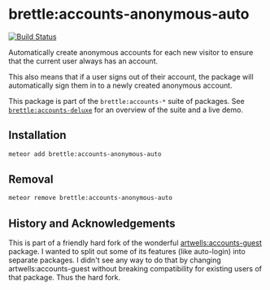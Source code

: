 # brettle:accounts-anonymous-auto

[![Build Status](https://travis-ci.org/brettle/meteor-accounts-anonymous-auto.svg?branch=master)](https://travis-ci.org/brettle/meteor-accounts-anonymous-auto)

Automatically create anonymous accounts for each new visitor to ensure that
the current user always has an account.

This also means that if a user signs out of their account, the package will
automatically sign them in to a newly created anonymous account.

This package is part of the `brettle:accounts-*` suite of packages. See
[`brettle:accounts-deluxe`](https://atmospherejs.com/brettle/accounts-deluxe)
for an overview of the suite and a live demo.

## Installation
```sh
meteor add brettle:accounts-anonymous-auto
```

## Removal
```sh
meteor remove brettle:accounts-anonymous-auto
```


## History and Acknowledgements

This is part of a friendly hard fork of the wonderful
[artwells:accounts-guest](https://github.com/artwells/meteor-accounts-guest)
package. I wanted to split out some of its features (like auto-login) into
separate packages. I didn't see any way to do that by changing
artwells:accounts-guest without breaking compatibility for existing users of
that package. Thus the hard fork.
